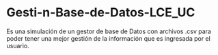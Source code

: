 # Gesti-n-Base-de-Datos-LCE_UC
Es una simulación de un gestor de base de Datos con archivos .csv para poder tener una mejor gestión de la información que es ingresada por el usuario.
